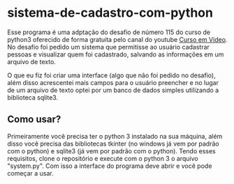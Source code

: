 # sistema-de-cadastro-com-python
Esse programa é uma adptação do desafio de número 115 do curso de python3 oferecido de forma gratuita pelo canal do youtube [Curso em Vídeo](https://www.youtube.com/c/CursoemV%C3%ADdeo/featured).
No desafio foi pedido um sistema que permitisse ao usuário cadastrar pessoas e visualizar quem foi cadastrado, salvando as informações em um arquivo de texto.

O que eu fiz foi criar uma interface (algo que não foi pedido no desafio), além disso acrescentei mais campos para o usuário preencher e no lugar de um arquivo de texto optei por um banco de dados simples utilizando a biblioteca sqlite3.

## Como usar?
Primeiramente você precisa ter o python 3 instalado na sua máquina, além disso você precisa das bibliotecas tkinter (no windows já vem por padrão com o python) e sqlite3 (já vem por padrão com o python).
Tendo esses requisitos, clone o repositório e execute com o python 3 o arquivo "system.py". Com isso a interface do programa deve abrir e você pode começar a usar.
